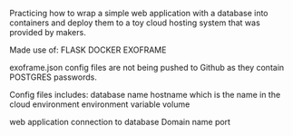 Practicing how to wrap a simple web application with a database into containers and deploy them to a toy cloud hosting system that was provided by makers. 

Made use of:
FLASK
DOCKER
EXOFRAME

exoframe.json config files are not being pushed to Github as they contain POSTGRES passwords. 

Config files includes:
database name
hostname which is the name in the cloud environment
environment variable
volume 

web application connection to database
Domain name
port
